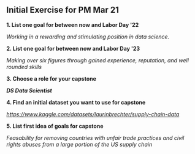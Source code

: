 ## Initial Exercise for PM Mar 21

**1. List one goal for between now and Labor Day '22**

  _Working in a rewarding and stimulating position in data science._
  
**2. List one goal for between now and Labor Day '23**

  _Making over six figures through gained experience, reputation, and well rounded skills_
  
**3. Choose a role for your capstone**

**_DS Data Scientist_**

**4. Find an initial dataset you want to use for capstone**

_https://www.kaggle.com/datasets/laurinbrechter/supply-chain-data_

**5. List first idea of goals for capstone**

_Feasability for removing countries with unfair trade practices and civil rights abuses from a large portion of the US supply chain_
